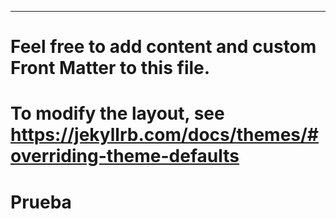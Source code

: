 ---
# Feel free to add content and custom Front Matter to this file.
# To modify the layout, see https://jekyllrb.com/docs/themes/#overriding-theme-defaults


# Prueba
